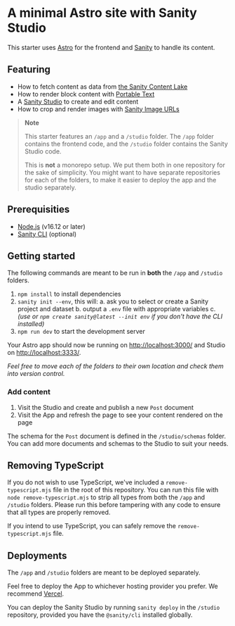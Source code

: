 # A minimal Astro site with Sanity Studio

This starter uses [Astro](https://astro.build/) for the frontend and [Sanity](https://sanity.io/) to handle its content.

## Featuring

- How to fetch content as data from [the Sanity Content Lake](https://www.sanity.io/docs/datastore)
- How to render block content with [Portable Text](https://www.sanity.io/docs/presenting-block-text)
- A [Sanity Studio](https://www.sanity.io/docs/sanity-studio) to create and edit content
- How to crop and render images with [Sanity Image URLs](https://www.sanity.io/docs/image-url)

> **Note**
>
> This starter features an `/app` and a `/studio` folder. The `/app` folder contains the frontend code, and the `/studio` folder contains the Sanity Studio code.
>
> This is **not** a monorepo setup. We put them both in one repository for the sake of simplicity. You might want to have separate repositories for each of the folders, to make it easier to deploy the app and the studio separately.

## Prerequisities

- [Node.js](https://nodejs.org/en/) (v16.12 or later)
- [Sanity CLI](https://www.sanity.io/docs/getting-started-with-sanity-cli) (optional)

## Getting started

The following commands are meant to be run in **both** the `/app` and `/studio` folders.

1. `npm install` to install dependencies
2. `sanity init --env`, this will:
   a. ask you to select or create a Sanity project and dataset
   b. output a `.env` file with appropriate variables
   c. _(use or `npm create sanity@latest --init env` if you don't have the CLI installed)_
3. `npm run dev` to start the development server

Your Astro app should now be running on [http://localhost:3000/](http://localhost:3000/) and Studio on [http://localhost:3333/](http://localhost:3333/).

_Feel free to move each of the folders to their own location and check them into version control._

### Add content

1. Visit the Studio and create and publish a new `Post` document
2. Visit the App and refresh the page to see your content rendered on the page

The schema for the `Post` document is defined in the `/studio/schemas` folder. You can add more documents and schemas to the Studio to suit your needs.

## Removing TypeScript

If you do not wish to use TypeScript, we've included a `remove-typescript.mjs` file in the root of this repository. You can run this file with `node remove-typescript.mjs` to strip all types from both the `/app` and `/studio` folders. Please run this before tampering with any code to ensure that all types are properly removed.

If you intend to use TypeScript, you can safely remove the `remove-typescript.mjs` file.

## Deployments

The `/app` and `/studio` folders are meant to be deployed separately.

Feel free to deploy the App to whichever hosting provider you prefer. We recommend [Vercel](https://vercel.com/).

You can deploy the Sanity Studio by running `sanity deploy` in the `/studio` repository, provided you have the `@sanity/cli` installed globally.
